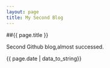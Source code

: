 ```yaml
---
layout: page
title: My Second Blog
---
```


##{{ page.title }}

Second Github blog,almost successed.

{{ page.date | data_to_string}}